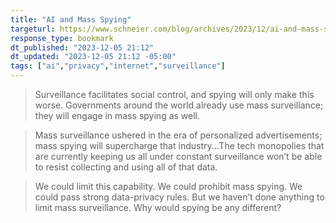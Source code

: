 ```yaml
---
title: "AI and Mass Spying"
targeturl: https://www.schneier.com/blog/archives/2023/12/ai-and-mass-spying.html
response_type: bookmark
dt_published: "2023-12-05 21:12"
dt_updated: "2023-12-05 21:12 -05:00"
tags: ["ai","privacy","internet","surveillance"]
---
```


> Surveillance facilitates social control, and spying will only make this worse. Governments around the world already use mass surveillance; they will engage in mass spying as well.

> Mass surveillance ushered in the era of personalized advertisements; mass spying will supercharge that industry...The tech monopolies that are currently keeping us all under constant surveillance won’t be able to resist collecting and using all of that data.

> We could limit this capability. We could prohibit mass spying. We could pass strong data-privacy rules. But we haven’t done anything to limit mass surveillance. Why would spying be any different?
